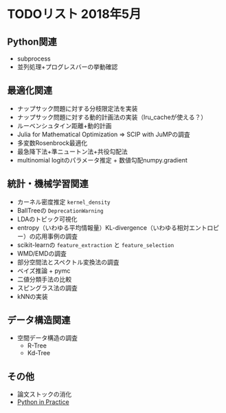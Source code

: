 # TODOリスト 2018年5月

## Python関連
- subprocess
- 並列処理+プログレスバーの挙動確認

## 最適化関連
- ナップサック問題に対する分枝限定法を実装
- ナップサック問題に対する動的計画法の実装（lru_cacheが使える？）
- ルーベンシュタイン距離+動的計画
- Julia for Mathematical Optimization => SCIP with JuMPの調査
- 多変数Rosenbrock最適化
- 最急降下法+準ニュートン法+共役勾配法
- multinomial logitのパラメータ推定 + 数値勾配numpy.gradient

## 統計・機械学習関連
- カーネル密度推定 `kernel_density`
- BallTreeの `DeprecationWarning`
- LDAのトピック可視化
- entropy（いわゆる平均情報量）KL-divergence（いわゆる相対エントロピー）の応用事例の調査
- scikit-learnの `feature_extraction` と `feature_selection`
- WMD/EMDの調査
- 部分空間法とスペクトル変換法の調査
- ベイズ推論 + pymc
- 二値分類手法の比較
- スピングラス法の調査
- kNNの実装

## データ構造関連
- 空間データ構造の調査
	- R-Tree
	- Kd-Tree
## その他
- 論文ストックの消化
- [Python in Practice](https://doc.lagout.org/programmation/python/Python%20in%20Practice_%20Create%20Better%20Programs%20using%20Concurrency%2C%20Libraries%2C%20and%20Patterns%20%5BSummerfield%202013-08-29%5D.pdf)
